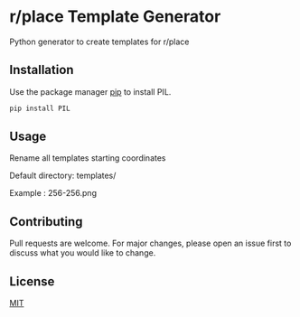# r/place Template Generator

Python generator to create templates for r/place

## Installation

Use the package manager [pip](https://pip.pypa.io/en/stable/) to install PIL.

```bash
pip install PIL
```

## Usage

Rename all templates starting coordinates

Default directory: templates/

Example : 256-256.png

## Contributing
Pull requests are welcome. For major changes, please open an issue first to discuss what you would like to change.

## License
[MIT](https://choosealicense.com/licenses/mit/)
